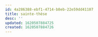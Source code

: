 ```yaml
---
id: 4a286388-ebf1-4714-b8eb-22e59dd41107
title: sainte-thèse
desc: ''
updated: 1620507884725
created: 1620507884726
---
```


